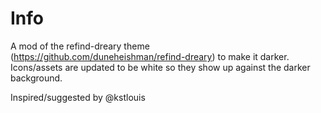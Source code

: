 # Info

A mod of the refind-dreary theme (https://github.com/duneheishman/refind-dreary) to make it darker. Icons/assets are updated to be white so they show up against the darker background. 

Inspired/suggested by @kstlouis


